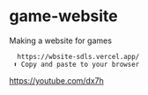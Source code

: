 # game-website

Making a website for games 

      https://wbsite-sdls.vercel.app/
     ⬆ Copy and paste to your browser

https://youtube.com/dx7h
